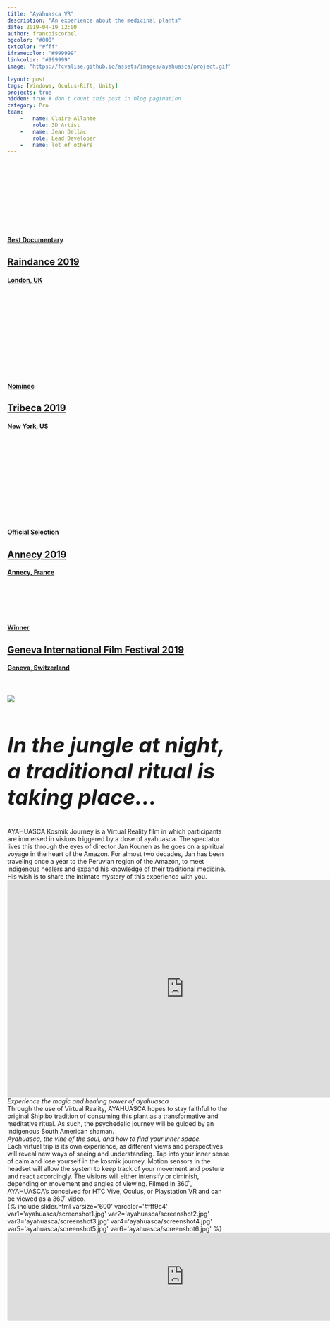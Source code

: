```yaml
---
title: "Ayahuasca VR"
description: "An experience about the medicinal plants"
date: 2019-04-19 12:00
author: francoiscorbel
bgcolor: "#000"
txtcolor: "#fff"
iframecolor: "#999999"
linkcolor: "#999999"
image: "https://fcvalise.github.io/assets/images/ayahuasca/project.gif"

layout: post
tags: [Windows, Oculus-Rift, Unity]
projects: true
hidden: true # don't count this post in blog pagination
category: Pro
team:
    -   name: Claire Allante
        role: 3D Artist
    -   name: Jean Dellac
        role: Lead Developer
    -   name: lot of others
---
```

<div class="laurel general-margin">
<a href="https://www.raindance.org/raindance-film-festival-2019-programme/" href="https://www.raindance.org/raindance-film-festival-2019-programme/" target="_blank">
    <div class="icon-simple" data-title="stunfest"><svg class="icon-svg"><use xlink:href="#icon-laurel-left" fill="{{ page.iframecolor }}"></use></svg></div>
        <div class="text-laurel">
            <h4 style="color: {{ page.iframecolor}}">Best Documentary</h4>
            <h2 style="color: {{ page.iframecolor}}">Raindance 2019<br></h2>
            <h4 style="color: {{ page.iframecolor}}">London, UK</h4>
        </div>
    <div class="icon-simple" data-title="stunfest"><svg style="width: 35px; height: 35px" class="icon-svg"><use xlink:href="#icon-laurel-right" fill="{{ page.iframecolor }}"></use></svg></div>
</a>
</div>

<div class="laurel general-margin">
<a alt="https://tribecafilm.com/" href="https://tribecafilm.com/" target="_blank">
    <div class="icon-simple" data-title="stunfest"><svg class="icon-svg"><use xlink:href="#icon-laurel-left" fill="{{ page.iframecolor }}"></use></svg></div>
        <div class="text-laurel">
            <h4 style="color: {{ page.iframecolor}}">Nominee</h4>
            <h2 style="color: {{ page.iframecolor}}">Tribeca 2019<br></h2>
            <h4 style="color: {{ page.iframecolor}}">New York, US</h4>
        </div>
    <div class="icon-simple" data-title="stunfest"><svg class="icon-svg"><use xlink:href="#icon-laurel-right" fill="{{ page.iframecolor }}"></use></svg></div>
</a>
</div>

<div class="laurel general-margin">
<a alt="https://www.annecy.org/" href="https://www.annecy.org/" target="_blank">
    <div class="icon-simple" data-title="stunfest"><svg style="width: 35px; height: 35px" class="icon-svg"><use xlink:href="#icon-laurel-left" fill="{{ page.iframecolor }}"></use></svg></div>
        <div class="text-laurel">
            <h4 style="color: {{ page.iframecolor}}">Official Selection</h4>
            <h2 style="color: {{ page.iframecolor}}">Annecy 2019<br></h2>
            <h4 style="color: {{ page.iframecolor}}">Annecy, France</h4>
        </div>
    <div class="icon-simple" data-title="stunfest"><svg style="width: 35px; height: 35px" class="icon-svg"><use xlink:href="#icon-laurel-right" fill="{{ page.iframecolor }}"></use></svg></div>
</a>
</div>

<div class="laurel general-margin">
<a alt="https://www.giff.ch/" href="https://www.giff.ch/" target="_blank">
    <div class="icon-simple" data-title="stunfest"><svg style="width: 35px; height: 35px" class="icon-svg"><use xlink:href="#icon-laurel-left" fill="{{ page.iframecolor }}"></use></svg></div>
        <div class="text-laurel">
            <h4 style="color: {{ page.iframecolor}}">Winner</h4>
            <h2 style="color: {{ page.iframecolor}}">Geneva International Film Festival 2019<br></h2>
            <h4 style="color: {{ page.iframecolor}}">Geneva, Switzerland</h4>
        </div>
    <div class="icon-simple" data-title="stunfest"><svg style="width: 35px; height: 35px" class="icon-svg"><use xlink:href="#icon-laurel-right" fill="{{ page.iframecolor }}"></use></svg></div>
</a>
</div>

<a alt="https://en.unifrance.org/movie/47785/ayahuasca-kosmik-journey" href="https://en.unifrance.org/movie/47785/ayahuasca-kosmik-journey" target="_blank">
    <img src="{{ site.url }}/assets/images/ayahuasca/banner.png">
</a>

<div class="text general-margin"><h2 style="font-size: 3rem;"><i>
In the jungle at night, a traditional ritual is taking place...
</i></h2></div>
<div class="text justify general-margin">
AYAHUASCA Kosmik Journey is a Virtual Reality film in which participants are immersed in visions triggered by a dose of ayahuasca. The spectator lives this through the eyes of director Jan Kounen as he goes on a spiritual voyage in the heart of the Amazon. For almost two decades, Jan has been traveling once a year to the Peruvian region of the Amazon, to meet indigenous healers and expand his knowledge of their traditional medicine. His wish is to share the intimate mystery of this experience with you.
</div>

<div class="video general-margin">
    <iframe width="800" height="492" src="https://www.youtube.com/embed/tCN_jAewgM4?modestbranding=1&autohide=1&showinfo=0&controls=0&rel=0" frameborder="0" allowfullscreen></iframe>
</div>

<div class="text general-margin"><i>
Experience the magic and healing power of ayahuasca
</i></div>
<div class="text justify general-margin">
Through the use of Virtual Reality, AYAHUASCA hopes to stay faithful to the original Shipibo tradition of consuming this plant as a transformative and meditative ritual. As such, the psychedelic journey will be guided by an indigenous South American shaman.
</div>

<div class="text general-margin"><i>
Ayahuasca, the vine of the soul, and how to find your inner space.
</i></div>
<div class="text justify general-margin">
Each virtual trip is its own experience, as different views and perspectives will reveal new ways of seeing and understanding. Tap into your inner sense of calm and lose yourself in the kosmik journey. Motion sensors in the headset will allow the system to keep track of your movement and posture and react accordingly. The visions will either intensify or diminish, depending on movement and angles of viewing. Filmed in 360 ͒, AYAHUASCA’s conceived for HTC Vive, Oculus, or Playstation VR and can be viewed as a 360 ͒ video.
</div>

<div class="general-margin">
{% include slider.html varsize='600' varcolor='#fff9c4' var1='ayahuasca/screenshot1.jpg' var2='ayahuasca/screenshot2.jpg' var3='ayahuasca/screenshot3.jpg' var4='ayahuasca/screenshot4.jpg' var5='ayahuasca/screenshot5.jpg' var6='ayahuasca/screenshot6.jpg' %}
</div>

<div class="general-margin">
    <iframe src="https://store.steampowered.com/widget/1212940/" frameborder="0" width="800" height="200" style="background: #000"></iframe>
</div>

